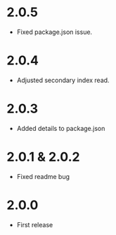 # 2.0.5
- Fixed package.json issue.

# 2.0.4
- Adjusted secondary index read.

# 2.0.3
- Added details to package.json

# 2.0.1 & 2.0.2
- Fixed readme bug

# 2.0.0
- First release
